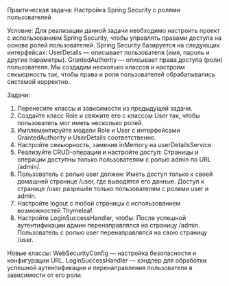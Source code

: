 Практическая задача: Настройка Spring Security с ролями пользователей

Условие:
Для реализации данной задачи необходимо настроить проект с использованием Spring Security, чтобы управлять правами доступа на основе ролей пользователей.
Spring Security базируется на следующих интерфейсах:
UserDetails — описывает пользователя (имя, пароль и другие параметры).
GrantedAuthority — описывает права доступа (роли) пользователя.
Мы создадим несколько классов и настроим секьюрность так, чтобы права и роли пользователей обрабатывались системой корректно.

Задачи:
1. Перенесите классы и зависимости из предыдущей задачи. 
2. Создайте класс Role и свяжите его с классом User так, чтобы пользователь мог иметь несколько ролей.
3. Имплементируйте модели Role и User с интерфейсами GrantedAuthority и UserDetails соответственно.
4. Настройте секьюрность, заменив inMemory на userDetailsService.
5. Реализуйте CRUD-операции и настройте доступ:
Страницы и операции доступны только пользователям с ролью admin по URL /admin/.
6. Пользователь с ролью user должен:
Иметь доступ только к своей домашней странице /user, где выводятся его данные.
Доступ к странице /user разрешён только пользователям с ролями user и admin.
7. Настройте logout с любой страницы с использованием возможностей Thymeleaf.
8. Настройте LoginSuccessHandler, чтобы:
После успешной аутентификации админ перенаправлялся на страницу /admin.
Пользователь с ролью user перенаправлялся на свою страницу /user.

Новые классы:
WebSecurityConfig — настройка безопасности и конфигурации URL.
LoginSuccessHandler — хэндлер для обработки успешной аутентификации и перенаправления пользователя в зависимости от его роли.